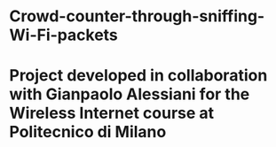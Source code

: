 # Crowd-counter-through-sniffing-Wi-Fi-packets
# Project developed in collaboration with Gianpaolo Alessiani for the Wireless Internet course at Politecnico di Milano
